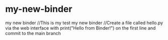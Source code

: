# my-new-binder
my new binder
//This is my test my new binder
//Create a file called hello.py via the web interface with print("Hello from Binder!") on the first line and commit to the main branch
